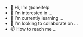 - 👋 Hi, I’m @oneifelp
- 👀 I’m interested in ...
- 🌱 I’m currently learning ...
- 💞️ I’m looking to collaborate on ...
- 📫 How to reach me ...

<!---
oneifelp/oneifelp is a ✨ special ✨ repository because its `README.md` (this file) appears on your GitHub profile.
You can click the Preview link to take a look at your changes.
--->
